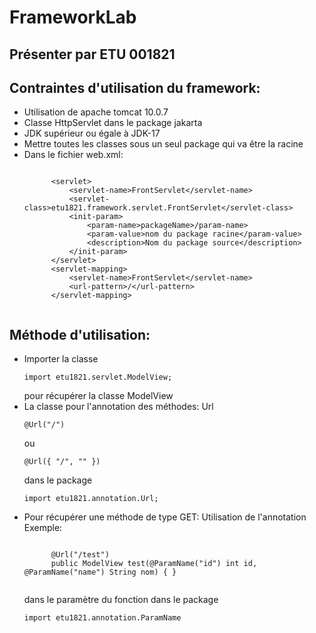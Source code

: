 # FrameworkLab
## Présenter par ETU 001821
## Contraintes d'utilisation du framework:
<ul>
  <li>Utilisation de apache tomcat 10.0.7</li>
  <li>Classe HttpServlet dans le package jakarta</li>
  <li>JDK supérieur ou égale à JDK-17</li>
  <li>Mettre toutes les classes sous un seul package qui va être la racine</li>
  <li>Dans le fichier web.xml:
      <pre><code>
      &lt;servlet&gt;
          &lt;servlet-name&gt;FrontServlet&lt;/servlet-name&gt;
          &lt;servlet-class&gt;etu1821.framework.servlet.FrontServlet&lt;/servlet-class&gt;
          &lt;init-param&gt;
              &lt;param-name&gt;packageName&gt;/param-name&gt;
              &lt;param-value&gt;nom du package racine&lt;/param-value&gt;
              &lt;description&gt;Nom du package source&lt;/description&gt;
          &lt;/init-param&gt;
      &lt;/servlet&gt;
      &lt;servlet-mapping&gt;
          &lt;servlet-name&gt;FrontServlet&lt;/servlet-name&gt;
          &lt;url-pattern&gt;/&lt;/url-pattern&gt;
      &lt;/servlet-mapping&gt;
       </code></pre>
  </li>
</ul>
<h2> Méthode d'utilisation:</h2>
<ul>
  <li>Importer la classe <pre><code>import etu1821.servlet.ModelView;</code></pre> pour récupérer la classe ModelView</li>
  <li>La classe pour l'annotation des méthodes: Url<pre><code>@Url("/")</code></pre> ou <pre><code>@Url({ "/", "" })</code></pre> dans le package <pre><code>import etu1821.annotation.Url;</code></pre></li>
  <li>Pour récupérer une méthode de type GET: Utilisation de l'annotation 
    Exemple:
    <pre><code>
      @Url("/test")
      public ModelView test(@ParamName("id") int id, @ParamName("name") String nom) { }
    </code></pre> 
    dans le paramètre du fonction  dans le package <pre><code>import etu1821.annotation.ParamName</code></pre></li>
</ul>
